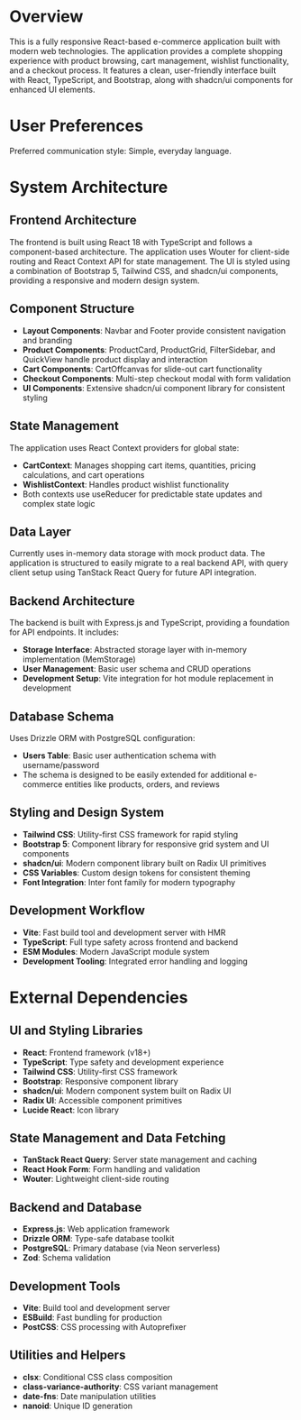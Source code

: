 # Overview

This is a fully responsive React-based e-commerce application built with modern web technologies. The application provides a complete shopping experience with product browsing, cart management, wishlist functionality, and a checkout process. It features a clean, user-friendly interface built with React, TypeScript, and Bootstrap, along with shadcn/ui components for enhanced UI elements.

# User Preferences

Preferred communication style: Simple, everyday language.

# System Architecture

## Frontend Architecture
The frontend is built using React 18 with TypeScript and follows a component-based architecture. The application uses Wouter for client-side routing and React Context API for state management. The UI is styled using a combination of Bootstrap 5, Tailwind CSS, and shadcn/ui components, providing a responsive and modern design system.

## Component Structure
- **Layout Components**: Navbar and Footer provide consistent navigation and branding
- **Product Components**: ProductCard, ProductGrid, FilterSidebar, and QuickView handle product display and interaction
- **Cart Components**: CartOffcanvas for slide-out cart functionality
- **Checkout Components**: Multi-step checkout modal with form validation
- **UI Components**: Extensive shadcn/ui component library for consistent styling

## State Management
The application uses React Context providers for global state:
- **CartContext**: Manages shopping cart items, quantities, pricing calculations, and cart operations
- **WishlistContext**: Handles product wishlist functionality
- Both contexts use useReducer for predictable state updates and complex state logic

## Data Layer
Currently uses in-memory data storage with mock product data. The application is structured to easily migrate to a real backend API, with query client setup using TanStack React Query for future API integration.

## Backend Architecture
The backend is built with Express.js and TypeScript, providing a foundation for API endpoints. It includes:
- **Storage Interface**: Abstracted storage layer with in-memory implementation (MemStorage)
- **User Management**: Basic user schema and CRUD operations
- **Development Setup**: Vite integration for hot module replacement in development

## Database Schema
Uses Drizzle ORM with PostgreSQL configuration:
- **Users Table**: Basic user authentication schema with username/password
- The schema is designed to be easily extended for additional e-commerce entities like products, orders, and reviews

## Styling and Design System
- **Tailwind CSS**: Utility-first CSS framework for rapid styling
- **Bootstrap 5**: Component library for responsive grid system and UI components
- **shadcn/ui**: Modern component library built on Radix UI primitives
- **CSS Variables**: Custom design tokens for consistent theming
- **Font Integration**: Inter font family for modern typography

## Development Workflow
- **Vite**: Fast build tool and development server with HMR
- **TypeScript**: Full type safety across frontend and backend
- **ESM Modules**: Modern JavaScript module system
- **Development Tooling**: Integrated error handling and logging

# External Dependencies

## UI and Styling Libraries
- **React**: Frontend framework (v18+)
- **TypeScript**: Type safety and development experience
- **Tailwind CSS**: Utility-first CSS framework
- **Bootstrap**: Responsive component library
- **shadcn/ui**: Modern component system built on Radix UI
- **Radix UI**: Accessible component primitives
- **Lucide React**: Icon library

## State Management and Data Fetching
- **TanStack React Query**: Server state management and caching
- **React Hook Form**: Form handling and validation
- **Wouter**: Lightweight client-side routing

## Backend and Database
- **Express.js**: Web application framework
- **Drizzle ORM**: Type-safe database toolkit
- **PostgreSQL**: Primary database (via Neon serverless)
- **Zod**: Schema validation

## Development Tools
- **Vite**: Build tool and development server
- **ESBuild**: Fast bundling for production
- **PostCSS**: CSS processing with Autoprefixer

## Utilities and Helpers
- **clsx**: Conditional CSS class composition
- **class-variance-authority**: CSS variant management
- **date-fns**: Date manipulation utilities
- **nanoid**: Unique ID generation